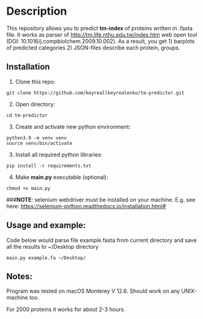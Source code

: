 # Description

This repository allows you to predict **tm-index** of proteins written in .fasta file.
It works as parser of http://tm.life.nthu.edu.tw/index.htm web open tool (DOI: 10.1016/j.compbiolchem.2009.10.002).
As a result, you get 1) barplots of predicted categories 2) JSON-files describe each protein, groups. 

## Installation



1) Clone this repo:
```commandline
git clone https://github.com/keyreallkeyrealenko/tm-predictor.git
```

2) Open directory:

```commandline
cd tm-predictor
```

3) Create and activate new python environment:

```commandline
python3.9 -m venv venv
source venv/bin/activate
```

3) Install all required python libraries:
```commandline
pip install -r requirements.txt
```

4) Make **main.py** executable (optional):

```commandline
chmod +x main.py
```

###__NOTE__:
selenium webdriver must be installed on your machine. E.g. see here: https://selenium-python.readthedocs.io/installation.html#

## Usage and example:

Code below would parse file example.fasta from current directory and save all the results to ~/Desktop directory
```commandline
main.py example.fa ~/Desktop/
```

## Notes:

Program was tested on macOS Monterey V 12.6. Should work on any UNIX-machine too.

For 2000 proteins it works for about 2-3 hours.

